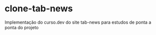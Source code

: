 # clone-tab-news

Implementação do curso.dev do site tab-news para estudos de ponta a ponta do projeto
